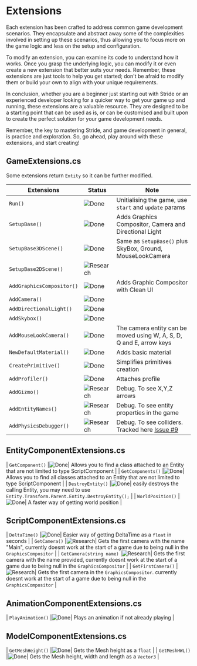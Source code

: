 # Extensions

Each extension has been crafted to address common game development scenarios. They encapsulate and abstract away some of the complexities involved in setting up these scenarios, thus allowing you to focus more on the game logic and less on the setup and configuration.

To modify an extension, you can examine its code to understand how it works. Once you grasp the underlying logic, you can modify it or even create a new extension that better suits your needs. Remember, these extensions are just tools to help you get started; don't be afraid to modify them or build your own to align with your unique requirements.

In conclusion, whether you are a beginner just starting out with Stride or an experienced developer looking for a quicker way to get your game up and running, these extensions are a valuable resource. They are designed to be a starting point that can be used as is, or can be customised and built upon to create the perfect solution for your game development needs.

Remember, the key to mastering Stride, and game development in general, is practice and exploration. So, go ahead, play around with these extensions, and start creating!

## GameExtensions.cs

Some extensions return ```Entity``` so it can be further modified.

| Extensions | Status | Note
| --- | --- | --- |
| ```Run()``` |![Done](https://img.shields.io/badge/status-done-green?style=for-the-badge)| Unitialising the game, use ```start``` and ```update``` params |
| ```SetupBase()```|![Done](https://img.shields.io/badge/status-done-green?style=for-the-badge)| Adds Graphics Compositor, Camera and Directional Light |
| ```SetupBase3DScene()``` |![Done](https://img.shields.io/badge/status-done-green?style=for-the-badge)| Same as ```SetupBase()``` plus SkyBox, Ground, MouseLookCamera |
| ```SetupBase2DScene()``` |![Research](https://img.shields.io/badge/status-research-blue?style=for-the-badge)| |
| ```AddGraphicsCompositor()```|![Done](https://img.shields.io/badge/status-done-green?style=for-the-badge) | Adds Graphic Compositor with Clean UI |
| ```AddCamera()```|![Done](https://img.shields.io/badge/status-done-green?style=for-the-badge) ||
| ```AddDirectionalLight()```|![Done](https://img.shields.io/badge/status-done-green?style=for-the-badge) ||
| ```AddSkybox()```|![Done](https://img.shields.io/badge/status-done-green?style=for-the-badge) | |
| ```AddMouseLookCamera()```|![Done](https://img.shields.io/badge/status-done-green?style=for-the-badge) | The camera entity can be moved using W, A, S, D, Q and E, arrow keys |
| ```NewDefaultMaterial()``` |![Done](https://img.shields.io/badge/status-done-green?style=for-the-badge) | Adds basic material |
| ```CreatePrimitive()``` |![Done](https://img.shields.io/badge/status-done-green?style=for-the-badge) | Simplifies primitives creation |
| ```AddProfiler()``` |![Done](https://img.shields.io/badge/status-done-green?style=for-the-badge) | Attaches profile |
| ```AddGizmo()``` |![Research](https://img.shields.io/badge/status-research-blue?style=for-the-badge)| Debug. To see X,Y,Z arrows|
| ```AddEntityNames()``` |![Research](https://img.shields.io/badge/status-research-blue?style=for-the-badge)| Debug. To see entity properties in the game|
| ```AddPhysicsDebugger()``` |![Research](https://img.shields.io/badge/status-research-blue?style=for-the-badge)| Debug. To see colliders. Tracked here [Issue #9](https://github.com/VaclavElias/stride-code-only/issues/9)|

## EntityComponentExtensions.cs

| ```GetComponent()``` |![Done](https://img.shields.io/badge/status-done-green?style=for-the-badge)| Allows you to find a class attached to an Entity that are not limited to type ScriptComponent |
| ```GetComponents()``` |![Done](https://img.shields.io/badge/status-done-green?style=for-the-badge)| Allows you to find all classes attached to an Entity that are not limited to type ScriptComponent |
| ```DestroyEntity()``` |![Done](https://img.shields.io/badge/status-done-green?style=for-the-badge)| easily destroys the calling Entity, you may need to use `Entity.Transform.Parent.Entity.DestroyEntity();` |
| ```WorldPosition()``` |![Done](https://img.shields.io/badge/status-done-green?style=for-the-badge)| A faster way of getting world position |

## ScriptComponentExtensions.cs

| ```DeltaTime()``` |![Done](https://img.shields.io/badge/status-done-green?style=for-the-badge)| Easier way of getting DeltaTime as a `float` in seconds |
| ```GetCamera()``` |![Research](https://img.shields.io/badge/status-research-blue?style=for-the-badge)| Gets the first camera with the name "Main", currently doesnt work at the start of a game due to being null in the `GraphicsCompositor` |
| ```GetCamera(string name)``` |![Research](https://img.shields.io/badge/status-research-blue?style=for-the-badge)| Gets the first camera with the name provided, currently doesnt work at the start of a game due to being null in the `GraphicsCompositor` |
| ```GetFirstCamera()``` |![Research](https://img.shields.io/badge/status-research-blue?style=for-the-badge)| Gets the first camera in the `GraphicsCompositor`. currently doesnt work at the start of a game due to being null in the `GraphicsCompositor` |

## AnimationComponentExtensions.cs

| ```PlayAnimation()``` |![Done](https://img.shields.io/badge/status-done-green?style=for-the-badge)| Plays an animation if not already playing |

## ModelComponentExtensions.cs

| ```GetMeshHeight()``` |![Done](https://img.shields.io/badge/status-done-green?style=for-the-badge)| Gets the Mesh height as a `float` |
| ```GetMeshHWL()``` |![Done](https://img.shields.io/badge/status-done-green?style=for-the-badge)| Gets the Mesh height, width and length as a `Vector3` |
